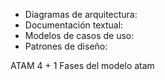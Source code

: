 - Diagramas de arquitectura:
- Documentación textual: 
- Modelos de casos de uso:
- Patrones de diseño:

ATAM
4 + 1
Fases del modelo atam